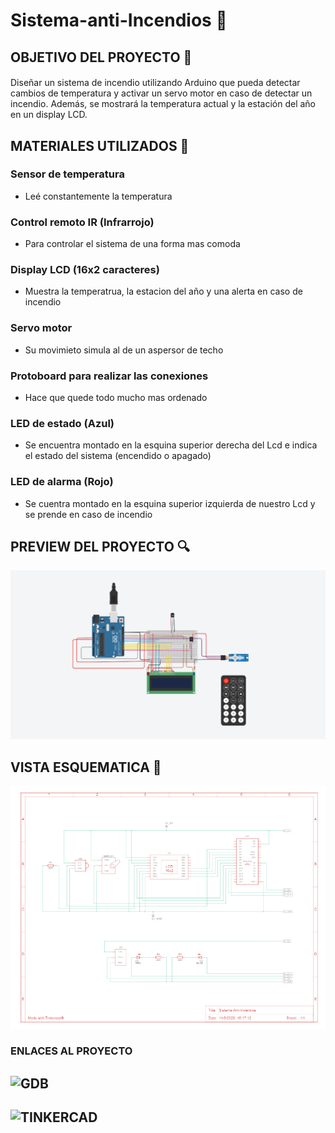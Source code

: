 # Sistema-anti-Incendios 🚨

##                        OBJETIVO DEL PROYECTO 📑
#### 
Diseñar un sistema de incendio utilizando Arduino que pueda
detectar cambios de temperatura y activar un servo motor en caso de detectar un incendio.
Además, se mostrará la temperatura actual y la estación del año en un display LCD. 
#### 

## MATERIALES UTILIZADOS 🔧
### Sensor de temperatura
- Leé constantemente la temperatura 
### Control remoto IR (Infrarrojo)
- Para controlar el sistema de una forma mas comoda
### Display LCD (16x2 caracteres)
- Muestra la temperatrua, la estacion del año y una alerta en caso de incendio
### Servo motor
- Su movimieto simula al de un aspersor de techo
### Protoboard para realizar las conexiones
- Hace que quede todo mucho mas ordenado
### LED de estado (Azul) 
- Se encuentra montado en la esquina superior derecha del Lcd e indica el estado del sistema (encendido o apagado)
### LED de alarma (Rojo) 
- Se cuentra montado en la esquina superior izquierda de nuestro Lcd y se prende en caso de incendio 

## PREVIEW DEL PROYECTO 🔍
![img](preview.png)

## VISTA ESQUEMATICA 📐
![img](Vistaesquematica.png) 

### ENLACES AL PROYECTO
## ![GDB](https://onlinegdb.com/HAFM3ZeGAx) 
## ![TINKERCAD](https://onlinegdb.com/HAFM3ZeGAx) 